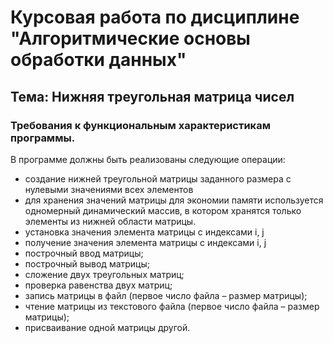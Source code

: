 # Курсовая работа по дисциплине "Алгоритмические основы обработки данных"

## Тема: Нижняя треугольная матрица чисел

### Требования к функциональным характеристикам программы.

В программе должны быть реализованы следующие операции:  
* создание нижней треугольной матрицы заданного размера с нулевыми значениями всех элементов  
* для хранения значений матрицы для экономии памяти используется одномерный динамический массив, в котором хранятся только элементы из нижней области матрицы.  
* установка значения элемента матрицы с индексами i, j  
* получение значения элемента матрицы с индексами i, j  
* построчный ввод матрицы;  
* построчный вывод матрицы;  
* сложение двух треугольных матриц;  
* проверка равенства двух матриц;  
* запись матрицы в файл (первое число файла – размер матрицы);  
* чтение матрицы из текстового файла (первое число файла – размер матрицы);  
* присваивание одной матрицы другой.
